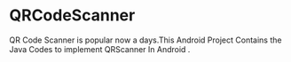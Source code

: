 # QRCodeScanner
QR Code Scanner is popular now a days.This Android Project Contains the Java Codes to implement QRScanner In Android .
